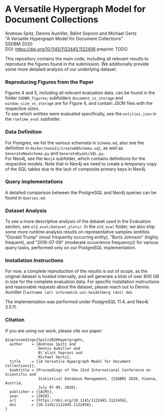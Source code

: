 # A Versatile Hypergraph Model for Document Collections

Andreas Spitz, Dennis Aumiller, Bálint Soproni and Michael Gertz<br/>
"A Versatile Hypergraph Model for Document Collections"<br/>
SSDBM 2020<br/>
DOI: https://doi.org/10.1145/1122445.1122456
preprint: TODO

This repository contains the main code, including all relevant results to reproduce the figures found in the submission. We additionally provide some more detailed analysis of our underlying dataset.


### Reproducing Figures from the Paper
Figures 4 and 5, including all relevant evaluation data, can be found in the folder `SSDBM_figures`; subfolders `document_vs_storage` and `window_size_vs_storage` are for Figure 4, and contain JSON files with the respective sizes.<br/>
To see which entities were evaluated specifically, see the `entities.json` in the `runtime_eval` subfolder.

### Data Definition
For Postgres, we list the various schemata in `Schema.md`, also see the definition in `docker/base11/createDBSchema.sql`, as well as `GenerateNewSchema.py` and `GenerateDyadicSQL.py`. <br/>
For Neo4j, see the `Neoj4` subfolder, which contains definitions for the respective models. Note that in Neo4j we need to create a temporary copy of the SQL tables due to the lack of composite primary keys in Neo4j.

### Query implementations
A detailed comparison between the PostgreSQL and Neo4j queries can be found in `Queries.md`.

### Dataset Analysis
To see a more descriptive analysis of the dataset used in the Evaluation section, see `old_eval/dataset_plots/`. In the `old_eval` folder, we also ship some more runtime analysis results on representative samples (entities "Donald Trump" (most frequently occurring entity), "Boris Johnson" (highly frequent), and "2016-07-09" (moderate occurrence frequency)) for various query tasks, performed only on our PostgreSQL implementation.

### Installation Instructions
For now, a complete reproduction of the results is out of scope, as the original dataset is hosted internally, and will generate a blob of over 800 GB in size for the complete evaluation data. For specific installation instructions and reasonable requests about the dataset, please reach out to Dennis Aumiller (`lastname (at) informatik.uni-heidelberg (dot) de`).

The implementation was performed under PostgreSQL 11.4, and Neo4j 3.5.11.

### Citation
If you are using our work, please cite our paper:

```
@inproceedings{Spitz2020Hypergraphs,
  author    = {Andreas Spitz and
               Dennis Aumiller and
               B\'alint Soproni and
               Michael Gertz},
  title     = {{A Versatile Hypergraph Model for Document Collections}},
  booktitle = {Proceedings of the 32nd International Conference on Scientific and
               Statistical Database Management, {SSDBM} 2020, Vienna, Austria,
               July 07-09, 2020},
  publisher = {{ACM}},
  year      = {2020},
  url       = {https://doi.org/10.1145/1122445.1122456},
  doi       = {10.1145/1122445.1122456},
}
```
